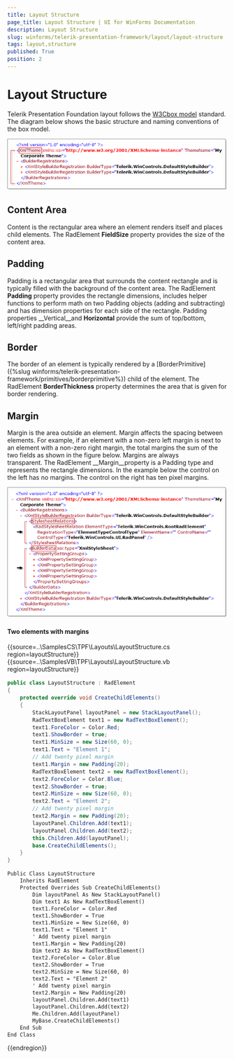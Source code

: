 ```yaml
---
title: Layout Structure
page_title: Layout Structure | UI for WinForms Documentation
description: Layout Structure
slug: winforms/telerik-presentation-framework/layout/layout-structure
tags: layout,structure
published: True
position: 2
---
```


# Layout Structure

Telerik Presentation Foundation layout follows the [W3C](http://www.w3.org/)[box model](http://www.w3.org/TR/REC-CSS2/box.html) standard. The diagram below shows the basic structure and naming conventions of the box model.

![](images/Structure001.png)

## Content Area

Content is the rectangular area where an element renders itself and places child elements. The RadElement __FieldSize__ property provides the size of the content area.

## Padding

Padding is a rectangular area that surrounds the content rectangle and is typically filled with the background of the content area. The RadElement __Padding__ property provides the rectangle dimensions, includes helper functions to perform math on two Padding objects (adding and subtracting) and has dimension properties for each side of the rectangle. Padding properties __Vertical__and __Horizontal__ provide the sum of top/bottom, left/right padding areas.

## Border

The border of an element is typically rendered by a [BorderPrimitive]({%slug winforms/telerik-presentation-framework/primitives/borderprimitive%}) child of the element. The RadElement __BorderThickness__ property determines the area that is given for border rendering.

## Margin

Margin is the area outside an element. Margin affects the spacing between elements. For example, if an element with a non-zero left margin is next to an element with a non-zero right margin, the total margins the sum of the two fields as shown in the figure below. Margins are always transparent. The RadElement __Margin__property is a Padding type and represents the rectangle dimensions. In the example below the control on the left has no margins. The control on the right has ten pixel margins. 

![](images/Structure002.png)

#### Two elements with margins

{{source=..\SamplesCS\TPF\Layouts\LayoutStructure.cs region=layoutStructure}} 
{{source=..\SamplesVB\TPF\Layouts\LayoutStructure.vb region=layoutStructure}} 

````C#
public class LayoutStructure : RadElement
{
    protected override void CreateChildElements()
    {
        StackLayoutPanel layoutPanel = new StackLayoutPanel();
        RadTextBoxElement text1 = new RadTextBoxElement();
        text1.ForeColor = Color.Red;
        text1.ShowBorder = true;
        text1.MinSize = new Size(60, 0);
        text1.Text = "Element 1";
        // Add twenty pixel margin
        text1.Margin = new Padding(20);
        RadTextBoxElement text2 = new RadTextBoxElement();
        text2.ForeColor = Color.Blue;
        text2.ShowBorder = true;
        text2.MinSize = new Size(60, 0);
        text2.Text = "Element 2";
        // Add twenty pixel margin
        text2.Margin = new Padding(20);
        layoutPanel.Children.Add(text1);
        layoutPanel.Children.Add(text2);
        this.Children.Add(layoutPanel);
        base.CreateChildElements();
    }
}

````
````VB.NET
Public Class LayoutStructure
    Inherits RadElement
    Protected Overrides Sub CreateChildElements()
        Dim layoutPanel As New StackLayoutPanel()
        Dim text1 As New RadTextBoxElement()
        text1.ForeColor = Color.Red
        text1.ShowBorder = True
        text1.MinSize = New Size(60, 0)
        text1.Text = "Element 1"
        ' Add twenty pixel margin
        text1.Margin = New Padding(20)
        Dim text2 As New RadTextBoxElement()
        text2.ForeColor = Color.Blue
        text2.ShowBorder = True
        text2.MinSize = New Size(60, 0)
        text2.Text = "Element 2"
        ' Add twenty pixel margin
        text2.Margin = New Padding(20)
        layoutPanel.Children.Add(text1)
        layoutPanel.Children.Add(text2)
        Me.Children.Add(layoutPanel)
        MyBase.CreateChildElements()
    End Sub
End Class

````

{{endregion}}
